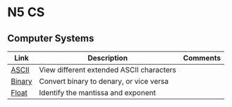 # N5 CS

## Computer Systems

| Link                  | Description                              | Comments |
| ----                  | -----------                              | -------- |
| [ASCII](ascii.html)   | View different extended ASCII characters | |
| [Binary](binary.html) | Convert binary to denary, or vice versa  | |
| [Float](binary.html)  | Identify the mantissa and exponent       | |
